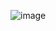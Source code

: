 ![image](https://github.com/pavelsytnik/LaboratoryWork/assets/109156460/f2aa4916-e952-44e5-8e2b-c5431071f843)

